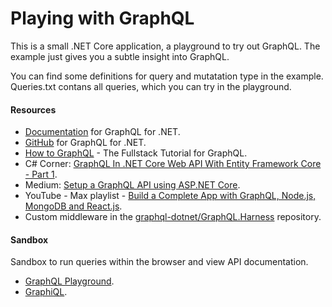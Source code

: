 # Playing with GraphQL

This is a small .NET Core application, a playground to try out GraphQL. The example just gives you a subtle insight into GraphQL.

You can find some definitions for query and mutatation type in the example. Queries.txt contans all queries, which you can try in the playground.

#### Resources
- [Documentation](https://graphql-dotnet.github.io/docs/getting-started/introduction "Documentation") for GraphQL for .NET.
- [GitHub](https://github.com/graphql-dotnet/graphql-dotnet "GitHub") for GraphQL for .NET.
- [How to GraphQL](https://www.howtographql.com "How to GraphQL") - The Fullstack Tutorial for GraphQL.
- C# Corner: [GraphQL In .NET Core Web API With Entity Framework Core - Part 1](https://www.c-sharpcorner.com/article/graphql-in-net-core-web-api-with-entity-framework-core-part-one "GraphQL In .NET Core Web API With Entity Framework Core - Part 1").
- Medium: [Setup a GraphQL API using ASP.NET Core](https://medium.com/shemseddine-on-code/setup-a-graphql-api-using-asp-net-core-79f1b88f6ad8 "Setup a GraphQL API using ASP.NET Core").
- YouTube - Max playlist - [Build a Complete App with GraphQL, Node.js, MongoDB and React.js](https://www.youtube.com/watch?v=7giZGFDGnkc&list=PL55RiY5tL51rG1x02Yyj93iypUuHYXcB_ "Build a Complete App with GraphQL, Node.js, MongoDB and React.js").
- Custom middleware in the [graphql-dotnet/GraphQL.Harness](https://github.com/graphql-dotnet/graphql-dotnet/tree/master/src/GraphQL.Harness "graphql-dotnet/GraphQL.Harness") repository.

#### Sandbox
Sandbox to run queries within the browser and view API documentation.
- [GraphQL Playground](https://github.com/prisma/graphql-playground "GraphQL Playground").
- [GraphiQL](https://github.com/graphql/graphiql "GraphiQL").